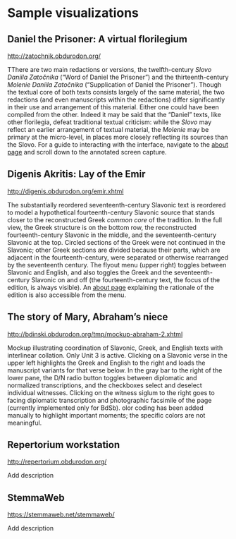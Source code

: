 # Sample visualizations

## Daniel the Prisoner: A virtual florilegium

<http://zatochnik.obdurodon.org/>

TThere are two main redactions or versions, the twelfth-century _Slovo Daniila Zatočnika_ (“Word of Daniel the Prisoner”) and the thirteenth-century _Molenie Daniila Zatočnika_ (“Supplication of Daniel the Prisoner”). Though the textual core of both texts consists largely of the same material, the two redactions (and even manuscripts within the redactions) differ significantly in their use and arrangement of this material. Either one could have been compiled from the other. Indeed it may be said that the “Daniel” texts, like other florilegia, defeat traditional textual criticism: while the _Slovo_ may reflect an earlier arrangement of textual material, the _Molenie_ may be primary at the micro-level, in places more closely reflecting its sources than the Slovo. For a guide to interacting with the interface, navigate to the [about page](http://zatochnik.obdurodon.org/about.html) and scroll down to the annotated screen capture.

## Digenis Akritis: Lay of the Emir

<http://digenis.obdurodon.org/emir.xhtml>

The substantially reordered seventeenth-century Slavonic text is reordered to model a hypothetical fourteenth-century Slavonic source that stands closer to the reconstructed Greek _common core_ of the tradition. In the full view, the Greek structure is on the bottom row, the reconstructed fourteenth-century Slavonic in the middle, and the seventeenth-century Slavonic at the top. Circled sections of the Greek were not continued in the Slavonic; other Greek sections are divided because their parts, which are adjacent in the fourteenth-century, were separated or otherwise rearranged by the seventeenth century. The flyout menu (upper right) toggles between Slavonic and English, and also toggles the Greek and the seventeenth-century Slavonic on and off (the fourteenth-century text, the focus of the edition, is always visible). An [about page](http://digenis.obdurodon.org/emir_about.xhtml) explaining the rationale of the edition is also accessible from the menu.

## The story of Mary, Abraham’s niece

<http://bdinski.obdurodon.org/tmp/mockup-abraham-2.xhtml>

Mockup illustrating coordination of Slavonic, Greek, and English texts with interlinear collation. Only Unit 3 is active. Clicking on a Slavonic verse in the upper left highlights the Greek and English to the right and loads the manuscript variants for that verse below. In the gray bar to the right of the lower pane, the D/N radio button toggles between diplomatic and normalized transcriptions, and the checkboxes select and deselect individual witnesses. Clicking on the witness siglum to the right goes to facing diplomatic transcription and photographic facsimile of the page (currently implemented only for BdSb). olor coding has been added manually to highlight important moments; the specific colors are not meaningful. 

## Repertorium workstation

<http://repertorium.obdurodon.org/>

Add description

<!-- More visualization for analysis than for edition
## Russian verse

<http://poetry.obdurodon.org>

Select a poem from the samples listed in the lower half of the main page. Stressed vowels (not strong metrical positions) are red. In Meter column, X = stressed and O = unstressed (again, not strong and weak). The pipe represents a foot boundary and the double pipe (where relevant) a caesura. Parentheses indicate hypermetrical syllables. Rhyme is masculine (lowercase), feminine (uppercase), or dactylic (uppercase followed by prime). Stressed vowels are color coded to make patterns easier to discern. The line graph shows the percentage of time a particular syllabic position in a line is stressed over the course of the poem.
-->

## StemmaWeb

<https://stemmaweb.net/stemmaweb/>

Add description

